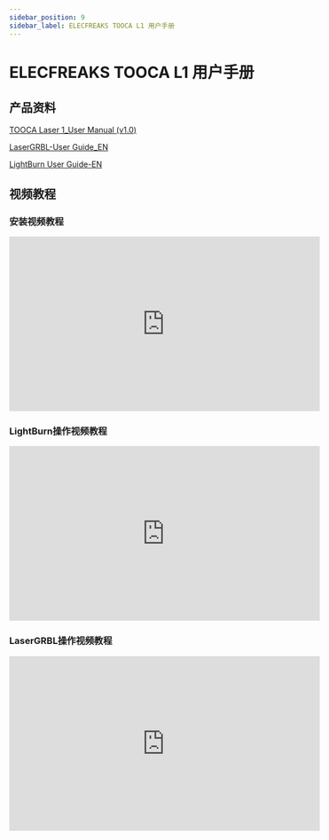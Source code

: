 ```yaml
---
sidebar_position: 9
sidebar_label: ELECFREAKS TOOCA L1 用户手册
---
```


# ELECFREAKS TOOCA L1 用户手册

## 产品资料

[TOOCA Laser 1_User Manual (v1.0)](https://minhaskamal.github.io/DownGit/#/home?url=https://github.com/elecfreaks/learn-en/blob/master/tooca-laser-1/file/TOOCA%20Laser%201_User%20Manual%20(v1.0).pdf)

[LaserGRBL-User Guide_EN](https://minhaskamal.github.io/DownGit/#/home?url=https://github.com/elecfreaks/learn-en/blob/master/tooca-laser-1/file/LaserGRBL-User%20Guide_EN.pdf)

[LightBurn User Guide-EN](https://minhaskamal.github.io/DownGit/#/home?url=https://github.com/elecfreaks/learn-en/blob/master/tooca-laser-1/file/LightBurn%20User%20Guide-EN.pdf)

## 视频教程
### 安装视频教程

<iframe width="560" height="315" src="https://www.youtube.com/embed/YL5jEP84VuE" title="YouTube video player" frameborder="0" allow="accelerometer; autoplay; clipboard-write; encrypted-media; gyroscope; picture-in-picture" allowfullscreen></iframe>

### LightBurn操作视频教程

 <iframe width="560" height="315" src="https://www.youtube.com/embed/UJONwvzjWlg" title="YouTube video player" frameborder="0" allow="accelerometer; autoplay; clipboard-write; encrypted-media; gyroscope; picture-in-picture" allowfullscreen></iframe>

### LaserGRBL操作视频教程

<iframe width="560" height="315" src="https://www.youtube.com/embed/OQ1hJLAnwVw" title="YouTube video player" frameborder="0" allow="accelerometer; autoplay; clipboard-write; encrypted-media; gyroscope; picture-in-picture" allowfullscreen></iframe>
